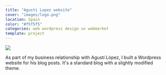 ```yaml
---
title: "Agusti Lopez website"
cover: "images/logo.png"
location: Spain
color: "#f5f5f5"
categories: web wordpress design ux webmarket
template: project
---
```


![](/work/agustin-lopez/images/1.jpg)

As part of my business relationship with Agustí López, I built a Wordpress website for his blog posts. It's a standard blog with a slightly modified theme.

